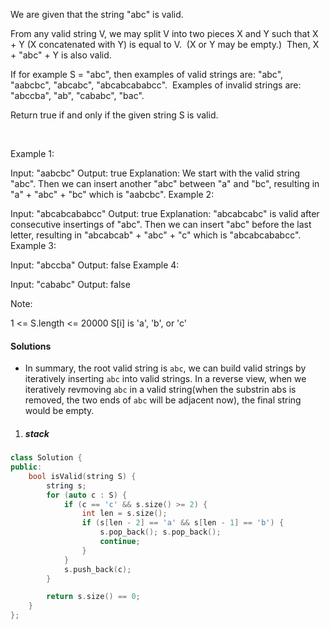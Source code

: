 We are given that the string "abc" is valid.

From any valid string V, we may split V into two pieces X and Y such that X + Y (X concatenated with Y) is equal to V.  (X or Y may be empty.)  Then, X + "abc" + Y is also valid.

If for example S = "abc", then examples of valid strings are: "abc", "aabcbc", "abcabc", "abcabcababcc".  Examples of invalid strings are: "abccba", "ab", "cababc", "bac".

Return true if and only if the given string S is valid.

 

Example 1:

Input: "aabcbc"
Output: true
Explanation: 
We start with the valid string "abc".
Then we can insert another "abc" between "a" and "bc", resulting in "a" + "abc" + "bc" which is "aabcbc".
Example 2:

Input: "abcabcababcc"
Output: true
Explanation: 
"abcabcabc" is valid after consecutive insertings of "abc".
Then we can insert "abc" before the last letter, resulting in "abcabcab" + "abc" + "c" which is "abcabcababcc".
Example 3:

Input: "abccba"
Output: false
Example 4:

Input: "cababc"
Output: false
 

Note:

1 <= S.length <= 20000
S[i] is 'a', 'b', or 'c'

#### Solutions

- In summary, the root valid string is `abc`, we can build valid strings by iteratively inserting `abc` into valid strings. In a reverse view, when we iteratively revmoving `abc` in a valid string(when the substrin abs is removed, the two ends of `abc` will be adjacent now), the final string would be empty.

1. ##### stack

```cpp
class Solution {
public:
    bool isValid(string S) {
        string s;
        for (auto c : S) {
            if (c == 'c' && s.size() >= 2) {
                int len = s.size();
                if (s[len - 2] == 'a' && s[len - 1] == 'b') {
                    s.pop_back(); s.pop_back();
                    continue;
                }
            }
            s.push_back(c);
        }

        return s.size() == 0;
    }
};
```